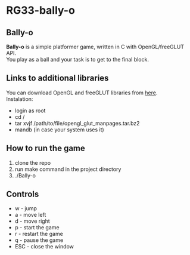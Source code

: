 # RG33-bally-o

## Bally-o

**Bally-o** is a simple platformer game, written in C with OpenGL/freeGLUT API. <br />
You play as a ball and your task is to get to the final block.<br />

## Links to additional libraries
You can download OpenGL and freeGLUT libraries from [here](http://poincare.matf.bg.ac.rs/~ivan/files/rg/opengl_glut_manpages.tar.bz2). <br />
Instalation:
  * login as root
  * cd /
  * tar xvjf /path/to/file/opengl_glut_manpages.tar.bz2
  * mandb (in case your system uses it)

## How to run the game
1. clone the repo
2. run make command in the project directory
3. ./Bally-o


## Controls
* w - jump
* a - move left
* d - move right
* p - start the game
* r - restart the game
* q - pause the game
* ESC - close the window

